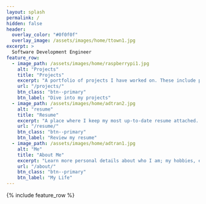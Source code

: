 ```yaml
---
layout: splash
permalink: /
hidden: false
header:
  overlay_color: "#0f0f0f"
  overlay_image: /assets/images/home/ttown1.jpg
excerpt: >
  Software Development Engineer 
feature_row:
  - image_path: /assets/images/home/raspberrypi1.jpg
    alt: "Projects"
    title: "Projects"
    excerpt: "A portfolio of projects I have worked on. These include projects like machine learning, LLMs, and Unity games."
    url: "/projects/"
    btn_class: "btn--primary"
    btn_label: "Dive into my projects"
  - image_path: /assets/images/home/adtran2.jpg
    alt: "resume"
    title: "Resume"
    excerpt: "A place where I keep my most up-to-date resume attached. Find out about my professional experience and feel free to contact me at the bottom of the page."
    url: "/resume/"
    btn_class: "btn--primary"
    btn_label: "Review my resume"
  - image_path: /assets/images/home/adtran1.jpg
    alt: "Me"
    title: "About Me"
    excerpt: "Learn more personal details about who I am; my hobbies, education, and background."
    url: "/about/"
    btn_class: "btn--primary"
    btn_label: "My Life"      
---
```


{% include feature_row %}
